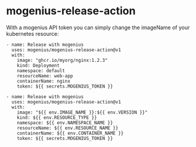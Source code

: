 # mogenius-release-action

With a mogenius API token you can simply change the imageName of your kubernetes resource:

```
- name: Release with mogenius
  uses: mogenius/mogenius-release-action@v1
  with:
    image: "ghcr.io/myorg/nginx:1.2.3"
    kind: Deployment
    namespace: default
    resourceName: web-app
    containerName: nginx
    token: ${{ secrets.MOGENIUS_TOKEN }}
```

```
- name: Release with mogenius
  uses: mogenius/mogenius-release-action@v1
  with:
    image: "${{ env.IMAGE_NAME }}:${{ env.VERSION }}"
    kind: ${{ env.RESOURCE_TYPE }}
    namespace: ${{ env.NAMESPACE_NAME }}
    resourceName: ${{ env.RESOURCE_NAME }}
    containerName: ${{ env.CONTAINER_NAME }}
    token: ${{ secrets.MOGENIUS_TOKEN }}
```
